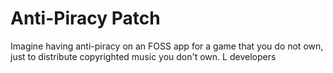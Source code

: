 ﻿# Anti-Piracy Patch

Imagine having anti-piracy on an FOSS app for a game that you do not own, just to distribute copyrighted music you don't own. L developers


